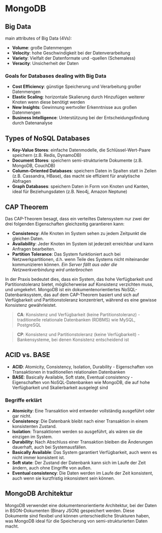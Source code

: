 # MongoDB

## Big Data

main attributes of Big Data (4Vs):

- **Volume**: große Datenmengen
- **Velocity**: hohe Geschwindigkeit bei der Datenverarbeitung
- **Variety**: Vielfalt der Datenformate und -quellen (Schemaless)
- **Veracity**: Unsicherheit der Daten

### Goals for Databases dealing with Big Data

- **Cost Efficiency**: günstige Speicherung und Verarbeitung großer Datenmengen
- **Elastic Scaling**: horizontale Skalierung durch Hinzufügen weiterer Knoten wenn diese benötigt werden
- **New Insights**: Gewinnung wertvoller Erkenntnisse aus großen Datenmengen
- **Business Intelligence**: Unterstützung bei der Entscheidungsfindung durch Datenanalyse

## Types of NoSQL Databases

- **Key-Value Stores**: einfache Datenmodelle, die Schlüssel-Wert-Paare speichern (z.B. Redis, DynamoDB)
- **Document Stores**: speichern semi-strukturierte Dokumente (z.B. MongoDB, CouchDB)
- **Column-Oriented Databases**: speichern Daten in Spalten statt in Zeilen (z.B. Cassandra, HBase), das macht sie effizient für analytische Abfragen
- **Graph Databases**: speichern Daten in Form von Knoten und Kanten, ideal für Beziehungsdaten (z.B. Neo4j, Amazon Neptune)

## CAP Theorem

Das CAP-Theorem besagt, dass ein verteiltes Datensystem nur zwei der drei folgenden Eigenschaften gleichzeitig garantieren kann:

- **Consistency**: Alle Knoten im System sehen zu jedem Zeitpunkt die gleichen Daten.
- **Availability**: Jeder Knoten im System ist jederzeit erreichbar und kann Anfragen bearbeiten.
- **Partition Tolerance**: Das System funktioniert auch bei Netzwerkpartitionen, d.h. wenn Teile des Systems nicht miteinander kommunizieren können. *Ein Server fällt aus oder die Netzwerkverbindung wird unterbrochen*

In der Praxis bedeutet dies, dass ein System, das hohe Verfügbarkeit und Partitionstoleranz bietet, möglicherweise auf Konsistenz verzichten muss, und umgekehrt.
MongoDB ist ein dokumentenorientiertes NoSQL-Datenbanksystem, das auf dem CAP-Theorem basiert und sich auf Verfügbarkeit und Partitionstoleranz konzentriert, während es eine gewisse Konsistenz gewährleistet.

> **CA**: Konsistenz und Verfügbarkeit (keine Partitionstoleranz) - traditionelle relationale Datenbanken (RDBMS) wie MySQL, PostgreSQL

> **CP**: Konsistenz und Partitionstoleranz (keine Verfügbarkeit) - Bankensysteme, bei denen Konsistenz entscheidend ist

## ACID vs. BASE

- **ACID**: Atomicity, Consistency, Isolation, Durability - Eigenschaften von Transaktionen in traditionellen relationalen Datenbanken
- **BASE**: Basically Available, Soft state, Eventual consistency - Eigenschaften von NoSQL-Datenbanken wie MongoDB, die auf hohe Verfügbarkeit und Skalierbarkeit ausgelegt sind

### Begriffe erklärt

- **Atomicity**: Eine Transaktion wird entweder vollständig ausgeführt oder gar nicht.
- **Consistency**: Die Datenbank bleibt nach einer Transaktion in einem konsistenten Zustand.
- **Isolation**: Transaktionen werden so ausgeführt, als wären sie die einzigen im System.
- **Durability**: Nach Abschluss einer Transaktion bleiben die Änderungen dauerhaft, auch bei Systemausfällen.
- **Basically Available**: Das System garantiert Verfügbarkeit, auch wenn es nicht immer konsistent ist.
- **Soft state**: Der Zustand der Datenbank kann sich im Laufe der Zeit ändern, auch ohne Eingriffe von außen.
- **Eventual consistency**: Die Daten werden im Laufe der Zeit konsistent, auch wenn sie kurzfristig inkonsistent sein können.

## MongoDB Architektur

MongoDB verwendet eine dokumentenorientierte Architektur, bei der Daten in BSON-Dokumenten (Binary JSON) gespeichert werden. Diese Dokumente sind flexibel und können unterschiedliche Strukturen haben, was MongoDB ideal für die Speicherung von semi-strukturierten Daten macht.